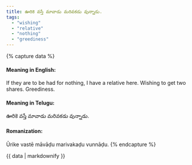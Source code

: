 ```yaml
---
title: ఊరికె వస్తే మావాడు మరివకడు వున్నాడు.
tags:
  - "wishing"
  - "relative"
  - "nothing"
  - "greediness"
---
```


{% capture data %}
#### Meaning in English:
If they are to be had for nothing, I have a relative here. Wishing to get two shares.
Greediness.

#### Meaning in Telugu:
ఊరికె వస్తే మావాడు మరివకడు వున్నాడు.

#### Romanization:
Ūrike vastē māvāḍu marivakaḍu vunnāḍu.
{% endcapture %}

{{ data | markdownify }}

